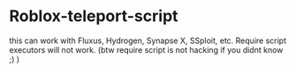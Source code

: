 # Roblox-teleport-script
this can work with Fluxus, Hydrogen, Synapse X, SSploit, etc. Require script executors will not work. (btw require script is not hacking if you didnt know ;) )

